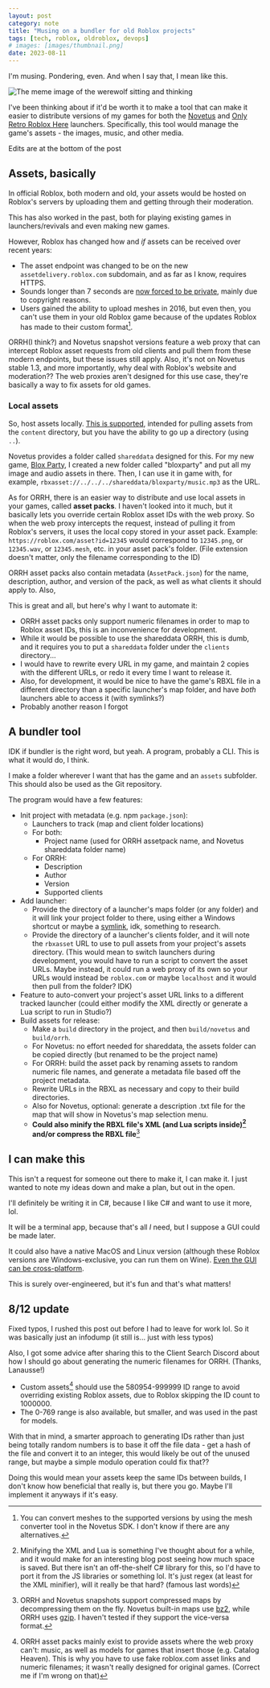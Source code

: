 ```yaml
---
layout: post
category: note
title: "Musing on a bundler for old Roblox projects"
tags: [tech, roblox, oldroblox, devops]
# images: [images/thumbnail.png]
date: 2023-08-11
---
```

I'm musing. Pondering, even. And when I say that, I mean like this.

![The meme image of the werewolf sitting and thinking](images/wolf.bmp)

I've been thinking about if it'd be worth it to make a tool that can make it easier to distribute versions of my games for both the [Novetus](https://bitl.itch.io/novetus) and [Only Retro Roblox Here](https://onlyretrorobloxhere.itch.io/orrh) launchers. Specifically, this tool would manage the game's assets - the images, music, and other media.

Edits are at the bottom of the post

## Assets, basically

In official Roblox, both modern and old, your assets would be hosted on Roblox's servers by uploading them and getting through their moderation.

This has also worked in the past, both for playing existing games in launchers/revivals and even making new games.

However, Roblox has changed how and *if* assets can be received over recent years:

- The asset endpoint was changed to be on the new `assetdelivery.roblox.com` subdomain, and as far as I know, requires HTTPS.
- Sounds longer than 7 seconds are [now forced to be private](https://devforum.roblox.com/t/new-asset-privacy-and-permissions-features-for-audio-and-video/2725248), mainly due to copyright reasons.
- Users gained the ability to upload meshes in 2016, but even then, you can't use them in your old Roblox game because of the updates Roblox has made to their custom format[^meshversions].

ORRH(I think?) and Novetus snapshot versions feature a web proxy that can intercept Roblox asset requests from old clients and pull them from these modern endpoints, but these issues still apply. Also, it's not on Novetus stable 1.3, and more importantly, why deal with Roblox's website and moderation?? The web proxies aren't designed for this use case, they're basically a way to fix assets for old games.

### Local assets

So, host assets locally. [This is supported](https://rbxlegacy.wiki/index.php/Content#rbxasset://directoryFile/file.type), intended for pulling assets from the `content` directory, but you have the ability to go up a directory (using `..`).

Novetus provides a folder called `shareddata` designed for this. For my new game, [Blox Party](/projects/bloxparty), I created a new folder called "bloxparty" and put all my image and audio assets in there. Then, I can use it in game with, for example, `rbxasset://../../../shareddata/bloxparty/music.mp3` as the URL.

As for ORRH, there is an easier way to distribute and use local assets in your games, called **asset packs**. I haven't looked into it much, but it basically lets you override certain Roblox asset IDs with the web proxy. So when the web proxy intercepts the request, instead of pulling it from Roblox's servers, it uses the local copy stored in your asset pack. Example: `https://roblox.com/asset?id=12345` would correspond to `12345.png`, or `12345.wav`, or `12345.mesh`, etc. in your asset pack's folder. (File extension doesn't matter, only the filename corresponding to the ID)

ORRH asset packs also contain metadata (`AssetPack.json`) for the name, description, author, and version of the pack, as well as what clients it should apply to. Also, 

This is great and all, but here's why I want to automate it:

- ORRH asset packs only support numeric filenames in order to map to Roblox asset IDs, this is an inconvenience for development.
- While it would be possible to use the shareddata ORRH, this is dumb, and it requires you to put a `shareddata` folder under the `clients` directory...
- I would have to rewrite every URL in my game, and maintain 2 copies with the different URLs, or redo it every time I want to release it.
- Also, for development, it would be nice to have the game's RBXL file in a different directory than a specific launcher's map folder, and have *both* launchers able to access it (with symlinks?)
- Probably another reason I forgot

## A bundler tool

IDK if bundler is the right word, but yeah. A program, probably a CLI. This is what it would do, I think.

I make a folder wherever I want that has the game and an `assets` subfolder. This should also be used as the Git repository.

The program would have a few features:

- Init project with metadata (e.g. npm `package.json`):
	- Launchers to track (map and client folder locations)
	- For both:
		- Project name (used for ORRH assetpack name, and Novetus shareddata folder name)
	- For ORRH:
		- Description
		- Author
		- Version
		- Supported clients
- Add launcher: 
	- Provide the directory of a launcher's maps folder (or any folder) and it will link your project folder to there, using either a Windows shortcut or maybe a [symlink](https://www.howtogeek.com/16226/complete-guide-to-symbolic-links-symlinks-on-windows-or-linux/), idk, something to research.
	- Provide the directory of a launcher's clients folder, and it will note the `rbxasset` URL to use to pull assets from your project's assets directory. (This would mean to switch launchers during development, you would have to run a script to convert the asset URLs. Maybe instead, it could run a web proxy of its own so your URLs would instead be `roblox.com` or maybe `localhost` and it would then pull from the folder? IDK)
- Feature to auto-convert your project's asset URL links to a different tracked launcher (could either modify the XML directly or generate a Lua script to run in Studio?)
- Build assets for release:
	- Make a `build` directory in the project, and then `build/novetus` and `build/orrh`.
	- For Novetus: no effort needed for shareddata, the assets folder can be copied directly (but renamed to be the project name)
	- For ORRH: build the asset pack by renaming assets to random numeric file names, and generate a metadata file based off the project metadata.
	- Rewrite URLs in the RBXL as necessary and copy to their build directories.
	- Also for Novetus, optional: generate a description .txt file for the map that will show in Novetus's map selection menu.
	- **Could also minify the RBXL file's XML (and Lua scripts inside)[^minify] and/or compress the RBXL file**[^compression]

## I can make this

This isn't a request for someone out there to make it, I can make it. I just wanted to note my ideas down and make a plan, but out in the open.

I'll definitely be writing it in C#, because I like C# and want to use it more, lol.

It will be a terminal app, because that's all *I* need, but I suppose a GUI could be made later.

It could also have a native MacOS and Linux version (although these Roblox versions are Windows-exclusive, you can run them on Wine). [Even the GUI can be cross-platform](https://avaloniaui.net/).

This is surely over-engineered, but it's fun and that's what matters!

## 8/12 update

Fixed typos, I rushed this post out before I had to leave for work lol. So it was basically just an infodump (it still is... just with less typos)

Also, I got some advice after sharing this to the Client Search Discord about how I should go about generating the numeric filenames for ORRH. (Thanks, Lanausse!)
- Custom assets[^assets] should use the 580954-999999 ID range to avoid overriding existing Roblox assets, due to Roblox skipping the ID count to 1000000.
- The 0-769 range is also available, but smaller, and was used in the past for models.

With that in mind, a smarter approach to generating IDs rather than just being totally random numbers is to base it off the file data - get a hash of the file and convert it to an integer, this would likely be out of the unused range, but maybe a simple modulo operation could fix that??

Doing this would mean your assets keep the same IDs between builds, I don't know how beneficial that really is, but there you go. Maybe I'll implement it anyways if it's easy.

[^meshversions]: You can convert meshes to the supported versions by using the mesh converter tool in the Novetus SDK. I don't know if there are any alternatives.
[^minify]: Minifying the XML and Lua is something I've thought about for a while, and it would make for an interesting blog post seeing how much space is saved. But there isn't an off-the-shelf C# library for this, so I'd have to port it from the JS libraries or something lol. It's just regex (at least for the XML minifier), will it really be that hard? (famous last words) 
[^compression]: ORRH and Novetus snapshots support compressed maps by decompressing them on the fly. Novetus built-in maps use [bz2](https://en.wikipedia.org/wiki/Bzip2), while ORRH uses [gzip](https://en.wikipedia.org/wiki/Gzip). I haven't tested if they support the vice-versa format.
[^assets]: ORRH asset packs mainly exist to provide assets where the web proxy can't: music, as well as models for games that insert those (e.g. Catalog Heaven). This is why you have to use fake roblox.com asset links and numeric filenames; it wasn't really designed for original games. (Correct me if I'm wrong on that)